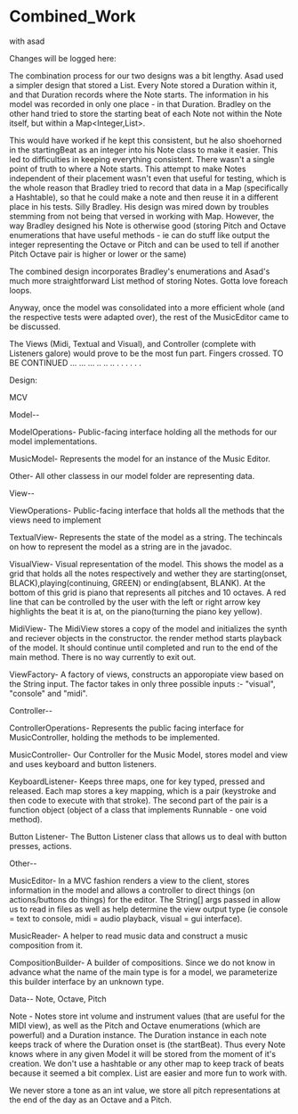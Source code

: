 # Combined_Work
with asad



Changes will be logged here:


The combination process for our two designs was a bit lengthy. Asad used a simpler design that stored a List<Note>. Every Note stored a Duration within it, and that Duration records where the Note starts. The information in his model was recorded in only one place - in that Duration. Bradley on the other hand tried to store the starting beat of each Note not within the Note itself, but within a  Map<Integer,List<Note>>.

This would have worked if he kept this consistent, but he also shoehorned in the startingBeat as an integer into his Note class to make it easier. This led to difficulties in keeping everything consistent. There wasn't a single point of truth to where a Note starts. This attempt to make Notes independent of their placement wasn't even that useful for testing, which is the whole reason that Bradley tried to record that data in a Map (specifically a Hashtable), so that he could make a note and then reuse it in a different place in his tests. Silly Bradley. His design was mired down by troubles stemming from not being that versed in working with Map. However, the way Bradley designed his Note is otherwise good (storing Pitch and Octave enumerations that have useful methods - ie can do stuff like output the integer representing the Octave or Pitch and can be used to tell if another Pitch Octave pair is higher or lower or the same)

The combined design incorporates Bradley's enumerations and Asad's much more straightforward List<Note> method of storing Notes. Gotta love foreach loops.

Anyway, once the model was consolidated into a more efficient whole (and the respective tests were adapted over), the rest of the MusicEditor came to be discussed.

The Views (Midi, Textual and Visual), and Controller (complete with Listeners galore) would prove to be the most fun part. Fingers crossed. TO BE CONTINUED ... ... ... .. .. .. . . .  .  .  .


Design:

MCV

Model-- 

ModelOperations- Public-facing interface holding all the methods for our model implementations. 

MusicModel- Represents the model for an instance of the Music Editor.

Other- All other classess in our model folder are representing data. 

View--

ViewOperations- Public-facing interface that holds all the methods that the views need to implement 

TextualView- Represents the state of the model as a string. The techincals on how to represent the model as a string are in the javadoc.

VisualView- Visual representation of the model. This shows the model as a grid that holds all the notes respectively and wether they are starting(onset, BLACK),playing(continuing, GREEN) or ending(absent, BLANK). At the bottom of this grid is piano that represents all pitches and 10 octaves. A red line that can be controlled by the user with the left or right arrow key highlights the beat it is at, on the piano(turning the piano key yellow).  

MidiView- The MidiView stores a copy of the model and initializes the synth and reciever objects in the constructor. the render method starts playback of the model. It should continue until completed and run to the end of the main method. There is no way currently to exit out.

ViewFactory- A factory of views, constructs an apporopiate view based on the String input. The factor takes in only three possible inputs :- "visual", "console" and "midi".

Controller-- 

ControllerOperations- Represents the public facing interface for MusicController, holding the methods to be implemented. 

MusicController- Our Controller for the Music Model, stores model and view and uses keyboard and button listeners.

KeyboardListener- Keeps three maps, one for key typed, pressed and released. Each map stores a key mapping, which is a pair (keystroke and then code to execute with that stroke). The second part of the pair is a function object (object of a class that implements Runnable - one void method).

Button Listener- The Button Listener class that allows us to deal with button presses, actions.


Other--

MusicEditor- In a MVC fashion renders a view to the client, stores information in the model and allows a controller to direct things (on actions/buttons do things) for the editor. The String[] args passed in allow us to read in files as well as help determine the view output type (ie console = text to console, midi = audio playback, visual = gui interface).

MusicReader- A helper to read music data and construct a music composition from it.

CompositionBuilder- A builder of compositions.  Since we do not know in advance what the name of the main type is for a model, we parameterize this builder interface by an unknown type.

Data-- Note, Octave, Pitch

Note - Notes store int volume and instrument values (that are useful for the MIDI view), as well as the Pitch and Octave enumerations (which are powerful) and a Duration instance. The Duration instance in each note keeps track of where the Duration onset is (the startBeat). Thus every Note knows where in any given Model it will be stored from the moment of it's creation. We don't use a hashtable or any other map to keep track of beats because it seemed a bit complex. List<Note> are easier and more fun to work with.

We never store a tone as an int value, we store all pitch representations at the end of the day as an Octave and a Pitch.


